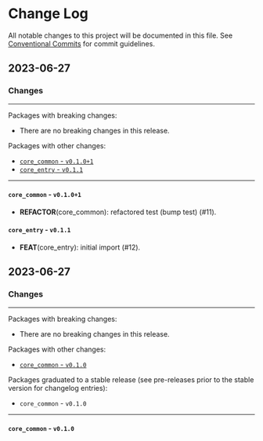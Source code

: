 # Change Log

All notable changes to this project will be documented in this file.
See [Conventional Commits](https://conventionalcommits.org) for commit guidelines.

## 2023-06-27

### Changes

---

Packages with breaking changes:

 - There are no breaking changes in this release.

Packages with other changes:

 - [`core_common` - `v0.1.0+1`](#core_common---v0101)
 - [`core_entry` - `v0.1.1`](#core_entry---v011)

---

#### `core_common` - `v0.1.0+1`

 - **REFACTOR**(core_common): refactored test (bump test) (#11).

#### `core_entry` - `v0.1.1`

 - **FEAT**(core_entry): initial import (#12).


## 2023-06-27

### Changes

---

Packages with breaking changes:

 - There are no breaking changes in this release.

Packages with other changes:

 - [`core_common` - `v0.1.0`](#core_common---v010)

Packages graduated to a stable release (see pre-releases prior to the stable version for changelog entries):

 - `core_common` - `v0.1.0`

---

#### `core_common` - `v0.1.0`

